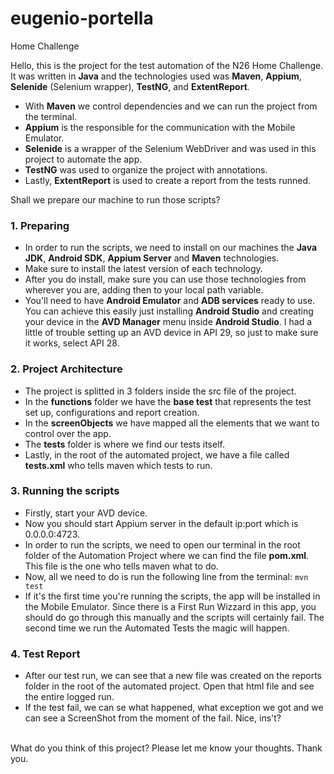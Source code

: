 # eugenio-portella
Home Challenge

Hello, this is the project for the test automation of the N26 Home Challenge.
It was written in __Java__ and the technologies used was __Maven__, __Appium__, __Selenide__ (Selenium wrapper), __TestNG__, and __ExtentReport__.

- With __Maven__ we control dependencies and we can run the project from the terminal.
- __Appium__ is the responsible for the communication with the Mobile Emulator.
- __Selenide__ is a wrapper of the Selenium WebDriver and was used in this project to automate the app.
- __TestNG__ was used to organize the project with annotations.
- Lastly, __ExtentReport__ is used to create a report from the tests runned.

Shall we prepare our machine to run those scripts?

### 1. Preparing

- In order to run the scripts, we need to install on our machines the __Java JDK__, __Android SDK__, __Appium Server__ and __Maven__ technologies.
- Make sure to install the latest version of each technology.
- After you do install, make sure you can use those technologies from wherever you are, adding then to your local path variable.
- You'll need to have __Android Emulator__ and __ADB services__ ready to use. You can achieve this easily just installing __Android Studio__ and creating your device in the __AVD Manager__ menu inside __Android Studio__. I had a little of trouble setting up an AVD device in API 29, so just to make sure it works, select API 28.

### 2. Project Architecture

- The project is splitted in 3 folders inside the src file of the project.
- In the __functions__ folder we have the __base test__ that represents the test set up, configurations and report creation.
- In the __screenObjects__ we have mapped all the elements that we want to control over the app.
- The __tests__ folder is where we find our tests itself.
- Lastly, in the root of the automated project, we have a file called __tests.xml__ who tells maven which tests to run.

### 3. Running the scripts

- Firstly, start your AVD device.
- Now you should start Appium server in the default ip:port which is 0.0.0.0:4723.
- In order to run the scripts, we need to open our terminal in the root folder of the Automation Project where we can find the file __pom.xml__. This file is the one who tells maven what to do.
- Now, all we need to do is run the following line from the terminal: `mvn test`
- If it's the first time you're running the scripts, the app will be installed in the Mobile Emulator. Since there is a First Run Wizzard in this app, you should do go through this manually and the scripts will certainly fail. The second time we run the Automated Tests the magic will happen.

### 4. Test Report

- After our test run, we can see that a new file was created on the reports folder in the root of the automated project. Open that html file and see the entire logged run.
- If the test fail, we can se what happened, what exception we got and we can see a ScreenShot from the moment of the fail. Nice, ins't?

<br>
What do you think of this project?
Please let me know your thoughts.
Thank you.
